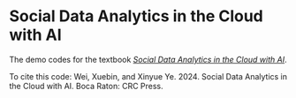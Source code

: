 # Social Data Analytics in the Cloud with AI

The demo codes for the textbook [*Social Data Analytics in the Cloud with AI*](https://www.routledge.com/Social-Data-Analytics-in-the-Cloud-with-AI/Wei-Ye/p/book/9781032569055).

To cite this code: Wei, Xuebin, and Xinyue Ye. 2024. Social Data Analytics in the Cloud with AI. Boca Raton: CRC Press.
